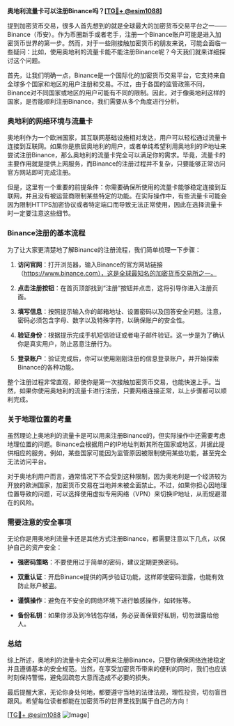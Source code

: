 **奥地利流量卡可以注册Binance吗？[[TG💪+ @esim1088](https://t.me/s/esim1088)]**

提到加密货币交易，很多人首先想到的就是全球最大的加密货币交易平台之一——Binance（币安）。作为币圈新手或者老手，注册一个Binance账户可能是进入加密货币世界的第一步。然而，对于一些刚接触加密货币的朋友来说，可能会面临一些疑问：比如，使用奥地利的流量卡能不能注册Binance呢？今天我们就来详细探讨这个问题。

首先，让我们明确一点，Binance是一个国际化的加密货币交易平台，它支持来自全球多个国家和地区的用户注册和交易。不过，由于各国的监管政策不同，Binance对不同国家或地区的用户可能有不同的限制。因此，对于像奥地利这样的国家，是否能顺利注册Binance，我们需要从多个角度进行分析。

### 奥地利的网络环境与流量卡

奥地利作为一个欧洲国家，其互联网基础设施相对发达，用户可以轻松通过流量卡连接到互联网。如果你是旅居奥地利的用户，或者单纯希望利用奥地利的IP地址来尝试注册Binance，那么奥地利的流量卡完全可以满足你的需求。毕竟，流量卡的主要作用就是提供上网服务，而Binance的注册过程并不复杂，只要能够正常访问官方网站即可完成注册。

但是，这里有一个重要的前提条件：你需要确保所使用的流量卡能够稳定连接到互联网，并且没有被运营商限制某些特定的功能。在实际操作中，有些流量卡可能会因为限制HTTPS加密协议或者特定端口而导致无法正常使用，因此在选择流量卡时一定要注意这些细节。

### Binance注册的基本流程

为了让大家更清楚地了解Binance的注册流程，我们简单梳理一下步骤：

1. **访问官网**：打开浏览器，输入Binance的官方网站链接（https://www.binance.com），这是全球最知名的加密货币交易所之一。
   
2. **点击注册按钮**：在首页顶部找到“注册”按钮并点击，这将引导你进入注册页面。

3. **填写信息**：按照提示输入你的邮箱地址、设置密码以及回答安全问题。注意，密码必须包含字母、数字以及特殊字符，以确保账户的安全性。

4. **验证身份**：根据提示完成手机短信验证或者电子邮件验证。这一步是为了确认你是真实用户，防止恶意注册行为。

5. **登录账户**：验证完成后，你可以使用刚刚注册的信息登录账户，并开始探索Binance的各种功能。

整个注册过程非常直观，即使你是第一次接触加密货币交易，也能快速上手。当然，如果你使用奥地利的流量卡进行注册，只要网络连接正常，以上步骤都可以顺利完成。

### 关于地理位置的考量

虽然理论上奥地利的流量卡是可以用来注册Binance的，但实际操作中还需要考虑地理位置的问题。Binance会根据用户的IP地址判断其所在国家或地区，并据此提供相应的服务。例如，某些国家可能因为监管原因被限制使用某些功能，甚至完全无法访问平台。

对于奥地利用户而言，通常情况下不会受到这种限制，因为奥地利是一个经济较为开放的欧洲国家，加密货币交易在当地并未被全面禁止。不过，如果你担心因地理位置导致的问题，可以选择使用虚拟专用网络（VPN）来切换IP地址，从而规避潜在的风险。

### 需要注意的安全事项

无论你是用奥地利流量卡还是其他方式注册Binance，都需要注意以下几点，以保护自己的资产安全：

- **强密码策略**：不要使用过于简单的密码，建议定期更换密码。
  
- **双重认证**：开启Binance提供的两步验证功能，这样即使密码泄露，也能有效防止账户被盗。

- **谨慎操作**：避免在不安全的网络环境下进行敏感操作，如转账等。

- **备份私钥**：如果你涉及到冷钱包存储，务必妥善保管好私钥，切勿泄露给他人。

### 总结

综上所述，奥地利的流量卡完全可以用来注册Binance，只要你确保网络连接稳定并且遵循基本的安全规范。当然，在享受加密货币带来的便利的同时，我们也应该时刻保持警惕，避免因疏忽大意而造成不必要的损失。

最后提醒大家，无论你身处何地，都要遵守当地的法律法规，理性投资，切勿盲目跟风。希望每位读者都能在加密货币的世界里找到属于自己的方向！

[[TG💪+ @esim1088](https://t.me/s/esim1088) ![Image](https://i.postimg.cc/4NQfJmqS/Snipaste-2025-05-13-00-14-12.png)]